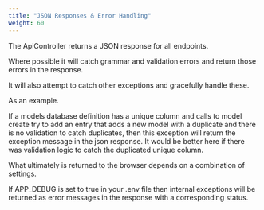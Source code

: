 ```yaml
---
title: "JSON Responses & Error Handling"
weight: 60
---
```


The ApiController returns a JSON response for all endpoints.

Where possible it will catch grammar and validation errors and return those errors in the response.

It will also attempt to catch other exceptions and gracefully handle these.

As an example. 

If a models database definition has a unique column and calls to model create try to add an entry that adds a new 
model with a duplicate and there is no validation to catch duplicates, then this exception will return the exception message in the json 
response. It would be better here if there was validation logic to catch the duplicated unique column.

What ultimately is returned to the browser depends on a combination of settings.

If APP_DEBUG is set to true in your .env file then internal exceptions will be returned as error messages in the response with a 
corresponding status.




